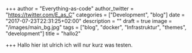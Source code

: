 +++
author = "Everything-as-code"
author_twitter = "https://twitter.com/E_as_C"
categories = ["Development", "blog"]
date = "2017-07-23T22:31:25+02:00"
description = ""
draft = true
image = "/images/main_bg.jpg"
tags = ["blog", "docker", "Infrastruktur", "themes", "development"]
title = "hallo2"

+++
Hallo hier ist ulrich ich will nur kurz was testen. 
